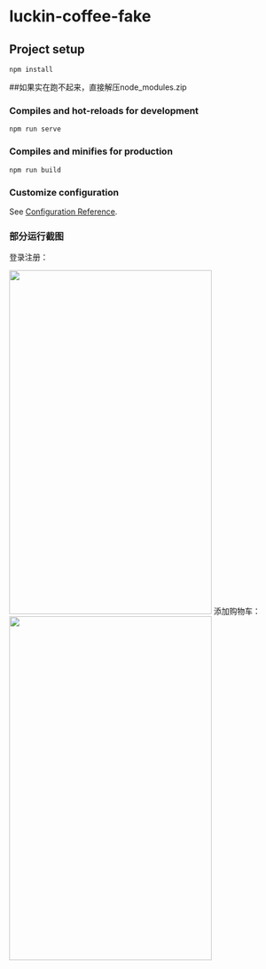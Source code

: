 # luckin-coffee-fake

## Project setup
```
npm install
```
##如果实在跑不起来，直接解压node_modules.zip

### Compiles and hot-reloads for development
```
npm run serve
```

### Compiles and minifies for production
```
npm run build
```

### Customize configuration
See [Configuration Reference](https://cli.vuejs.org/config/).

### 部分运行截图


登录注册：

<img src="https://github.com/BirdGurhl/luckin-coffee-fake/blob/master/screen%20shots/%E7%99%BB%E5%BD%95%E6%B3%A8%E5%86%8C.gif" width="365" height="619"/>
添加购物车：

<img src="https://github.com/BirdGurhl/luckin-coffee-fake/blob/master/screen%20shots/%E6%B7%BB%E5%8A%A0%E8%B4%AD%E7%89%A9%E8%BD%A6.gif" width="365" height="619"/>
